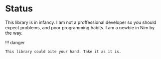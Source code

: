 # Status
This library is in infancy. I am not a proffessional developer so you should expect problems, and poor programming habits. I am a newbie in Nim by the way.


!!! danger

    This library could bite your hand. Take it as it is.
